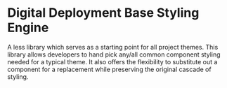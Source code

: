 # Digital Deployment Base Styling Engine

A less library which serves as a starting point for all project themes. This library allows developers to hand pick any/all common component styling needed for a typical theme. It also offers the flexibility to substitute out a component for a replacement while preserving the original cascade of styling.
